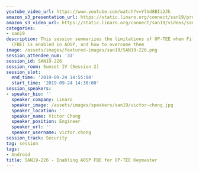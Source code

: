 ```yaml
---
youtube_video_url: https://www.youtube.com/watch?v=YlVd8BIi2Jk
amazon_s3_presentation_url: https://static.linaro.org/connect/san19/presentations/san19-226.pdf
amazon_s3_video_url: https://static.linaro.org/connect/san19/videos/san19-226.mp4
categories:
- san19
description: This session summarizes the limitations of OP-TEE when File Based Encryption
  (FBE) is enabled in AOSP, and how to overcome them
image: /assets/images/featured-images/san19/SAN19-226.png
session_attendee_num: '33'
session_id: SAN19-226
session_room: Sunset IV (Session 2)
session_slot:
  end_time: '2019-09-24 14:55:00'
  start_time: '2019-09-24 14:30:00'
session_speakers:
- speaker_bio: ''
  speaker_company: Linaro
  speaker_image: /assets/images/speakers/san19/victor-chong.jpg
  speaker_location: ''
  speaker_name: Victor Chong
  speaker_position: Engineer
  speaker_url: ''
  speaker_username: victor.chong
session_track: Security
tag: session
tags:
- Android
title: SAN19-226 - Enabling AOSP FBE for OP-TEE Keymaster
---
```

